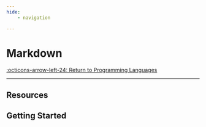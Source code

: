 ```yaml
---
hide:
    - navigation

---
```


# Markdown

[:octicons-arrow-left-24: Return to Programming Languages](/Knowledge-Notebook/Programming-Languages/)

---

## Resources

## Getting Started

